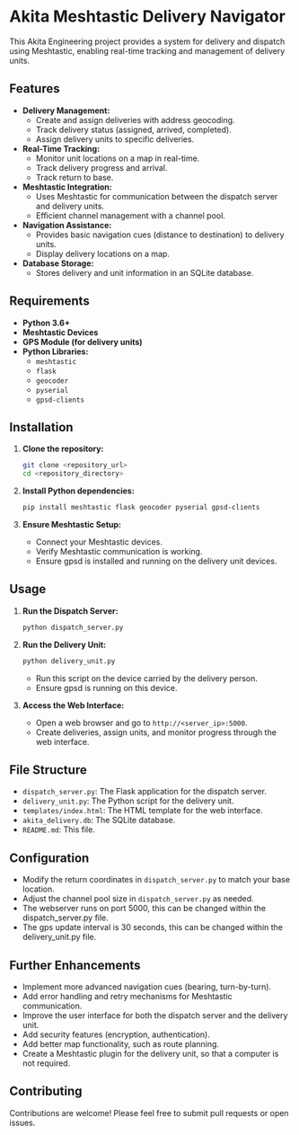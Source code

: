 # Akita Meshtastic Delivery Navigator

This Akita Engineering project provides a system for delivery and dispatch using Meshtastic, enabling real-time tracking and management of delivery units.

## Features

* **Delivery Management:**
    * Create and assign deliveries with address geocoding.
    * Track delivery status (assigned, arrived, completed).
    * Assign delivery units to specific deliveries.
* **Real-Time Tracking:**
    * Monitor unit locations on a map in real-time.
    * Track delivery progress and arrival.
    * Track return to base.
* **Meshtastic Integration:**
    * Uses Meshtastic for communication between the dispatch server and delivery units.
    * Efficient channel management with a channel pool.
* **Navigation Assistance:**
    * Provides basic navigation cues (distance to destination) to delivery units.
    * Display delivery locations on a map.
* **Database Storage:**
    * Stores delivery and unit information in an SQLite database.

## Requirements

* **Python 3.6+**
* **Meshtastic Devices**
* **GPS Module (for delivery units)**
* **Python Libraries:**
    * `meshtastic`
    * `flask`
    * `geocoder`
    * `pyserial`
    * `gpsd-clients`

## Installation

1.  **Clone the repository:**

    ```bash
    git clone <repository_url>
    cd <repository_directory>
    ```

2.  **Install Python dependencies:**

    ```bash
    pip install meshtastic flask geocoder pyserial gpsd-clients
    ```

3.  **Ensure Meshtastic Setup:**

    * Connect your Meshtastic devices.
    * Verify Meshtastic communication is working.
    * Ensure gpsd is installed and running on the delivery unit devices.

## Usage

1.  **Run the Dispatch Server:**

    ```bash
    python dispatch_server.py
    ```

2.  **Run the Delivery Unit:**

    ```bash
    python delivery_unit.py
    ```

    * Run this script on the device carried by the delivery person.
    * Ensure gpsd is running on this device.

3.  **Access the Web Interface:**

    * Open a web browser and go to `http://<server_ip>:5000`.
    * Create deliveries, assign units, and monitor progress through the web interface.

## File Structure

* `dispatch_server.py`: The Flask application for the dispatch server.
* `delivery_unit.py`: The Python script for the delivery unit.
* `templates/index.html`: The HTML template for the web interface.
* `akita_delivery.db`: The SQLite database.
* `README.md`: This file.

## Configuration

* Modify the return coordinates in `dispatch_server.py` to match your base location.
* Adjust the channel pool size in `dispatch_server.py` as needed.
* The webserver runs on port 5000, this can be changed within the dispatch_server.py file.
* The gps update interval is 30 seconds, this can be changed within the delivery_unit.py file.

## Further Enhancements

* Implement more advanced navigation cues (bearing, turn-by-turn).
* Add error handling and retry mechanisms for Meshtastic communication.
* Improve the user interface for both the dispatch server and the delivery unit.
* Add security features (encryption, authentication).
* Add better map functionality, such as route planning.
* Create a Meshtastic plugin for the delivery unit, so that a computer is not required.

## Contributing

Contributions are welcome! Please feel free to submit pull requests or open issues.
